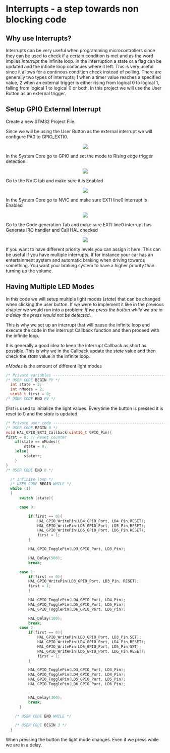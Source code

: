# Interrupts - a step towards non blocking code


## Why use Interrupts?
Interrupts can be very useful when programming microcontrollers since they can be used to check if a certain condition is met and as the word implies *interrupt* the infinite loop. In the interruption a state or a flag can be updated and the infinite loop continues where it left. This is very useful since it allows for a continous condition check instead of polling. There are generally two types of interrupts; 1 when a timer value reaches a specified value, 2 when an external trigger is either rising from logical 0 to logical 1, falling from logical 1 to logical 0 or both. In this project we will use the User Button as an external trigger.

## Setup GPIO External Interrupt 

Create a new STM32 Project File.

Since we will be using the User Button as the external interrupt we will configure PA0 to GPIO_EXTI0.
<p align="center"> 
    <img src = "GPIOexti.png">
</p>

In the System Core go to GPIO and set the mode to Rising edge trigger detection.

<p align="center"> 
    <img src = "GPIOmode.png">
</p>

Go to the NVIC tab and make sure it is Enabled
<p align="center"> 
    <img src = "enableEXTI.png">
</p>

In the System Core go to NVIC and make sure EXTI line0 interrupt is Enabled 




<p align="center"> 
    <img src = "NVIC.png">
</p>
Go to the Code generation Tab and make sure EXTI line0 interrupt has Generate IRQ handler and Call HAL checked

<p align="center"> 
    <img src = "codeGeneration.png">
</p>

If you want to have different priority levels you can assign it here. This can be useful if you have multiple interrupts. If for instance your car has an entertainment system and automatic braking when driving towards something. You want your braking system to have a higher priority than turning up the volume.

## Having Multiple LED Modes

In this code we will setup multiple light modes (*state*) that can be changed when clicking the user button. If we were to implement it like in the previous chapter we would run into a problem:
*If we press the button while we are in a delay the press would not be detected*.

 This is why we set up an interrupt that will pause the infinite loop and execute the code in the interrupt Callback function and then proceed with the infinite loop. 

 It is generally a good idea to keep the interrupt Callback as short as possible. This is why we in the Callback update the *state* value and then check the *state* value in the infinite loop.

*nModes* is the amount of different light modes

```c
/* Private variables ---------------------------------------------------------*/
/* USER CODE BEGIN PV */
  int state = 2;
  int nModes = 2;
  uint8_t first = 0;
/* USER CODE END PV */
```


*first* is used to initialize the light values. Everytime the button is pressed it is reset to 0 and the *state* is updated.

```c
/* Private user code ---------------------------------------------------------*/
/* USER CODE BEGIN 0 */
void HAL_GPIO_EXTI_Callback(uint16_t GPIO_Pin){
first = 0; // Reset counter
	if(state == nModes){
		state = 0;
	}else{
		state++;
	}
}
/* USER CODE END 0 */
```


```c
  /* Infinite loop */
  /* USER CODE BEGIN WHILE */
  while (1)
  {
	  switch (state){

	  case 0:

		  if(first == 0){
			  HAL_GPIO_WritePin(LD4_GPIO_Port, LD4_Pin,RESET);
			  HAL_GPIO_WritePin(LD5_GPIO_Port, LD5_Pin,RESET);
			  HAL_GPIO_WritePin(LD6_GPIO_Port, LD6_Pin,RESET);
			  first = 1;
		  }

		  HAL_GPIO_TogglePin(LD3_GPIO_Port, LD3_Pin);

		  HAL_Delay(500);
		  break;

	  case 1:
		  if(first == 0){
		  HAL_GPIO_WritePin(LD3_GPIO_Port, LD3_Pin, RESET);
		  first = 1;
		  }

		  HAL_GPIO_TogglePin(LD4_GPIO_Port, LD4_Pin);
		  HAL_GPIO_TogglePin(LD5_GPIO_Port, LD5_Pin);
		  HAL_GPIO_TogglePin(LD6_GPIO_Port, LD6_Pin);

		  HAL_Delay(100);
		  break;
	  case 2:
		  if(first == 0){
			  HAL_GPIO_WritePin(LD3_GPIO_Port, LD3_Pin,SET);
			  HAL_GPIO_WritePin(LD4_GPIO_Port, LD4_Pin,RESET);
			  HAL_GPIO_WritePin(LD5_GPIO_Port, LD5_Pin,SET);
			  HAL_GPIO_WritePin(LD6_GPIO_Port, LD6_Pin,RESET);
			  first = 1;
		  }

		  HAL_GPIO_TogglePin(LD3_GPIO_Port, LD3_Pin);
		  HAL_GPIO_TogglePin(LD4_GPIO_Port, LD4_Pin);
		  HAL_GPIO_TogglePin(LD5_GPIO_Port, LD5_Pin);
		  HAL_GPIO_TogglePin(LD6_GPIO_Port, LD6_Pin);


		  HAL_Delay(300);
		  break;
	  }

    /* USER CODE END WHILE */

    /* USER CODE BEGIN 3 */
  }
  ```

When pressing the button the light mode changes. Even if we press while we are in a delay. 


